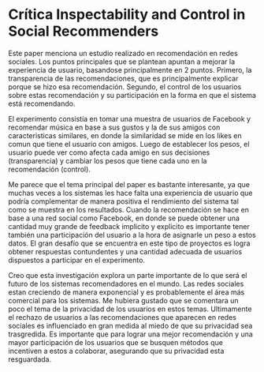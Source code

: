 ﻿# Crítica Inspectability and Control in Social Recommenders

Este paper menciona un estudio realizado en recomendación en redes sociales. Los puntos principales que se plantean apuntan a mejorar la experiencia de usuario, basandose principalmente en 2 puntos. Primero, la transparencia de las recomendaciones, que es principalmente explicar porque se hizo esa recomendación. Segundo, el control de los usuarios sobre estas recomendación y su participación en la forma en que el sistema está recomendando. 

El experimento consistía en tomar una muestra de usuarios de Facebook y recomendar música en base a sus gustos y la de sus amigos con caracteristicas similares, en donde la similaridad se mide en los likes en comun que tiene el usuario con amigos. Luego de establecer los pesos, el usuario puede ver como afecta cada amigo en sus decisiones (transparencia) y cambiar los pesos que tiene cada uno en la recomendación (control).

Me parece que el tema principal del paper es bastante interesante, ya que muchas veces a los sistemas les hace falta una experiencia de usuario que podría complementar de manera positiva el rendimiento del sistema tal como se muestra en los resultados. Cuando la recomendación se hace en base a una red social como Facebook, en donde se puede obtener una cantidad muy grande de feedback implicito y explicito es importante tener también una participación del usuario a la hora de asignarle un peso a estos datos. El gran desafío que se encuentra en este tipo de proyectos es logra obtener respuestas contundentes y una cantidad adecuada de usuarios dispuestos a participar en el experimento.

Creo que esta investigación explora un parte importante de lo que será el futuro de los sistemas recomendadores en el mundo. Las redes sociales estan creciendo de manera exponencial y es probablemente el área más comercial para los sistemas. Me hubiera gustado que se comentara un poco el tema de la privacidad de los usuarios en estos temas. Ultimamente el rechazo de usuarios a las recomendaciones que aparecen en redes sociales es influenciado en gran medida al miedo de que su privacidad sea trasgredida. Es importante que para lograr una mejor recomendación y una mayor participación de los usuarios que se busquen métodos que incentiven a estos a colaborar, asegurando que su privacidad esta resguardada. 

